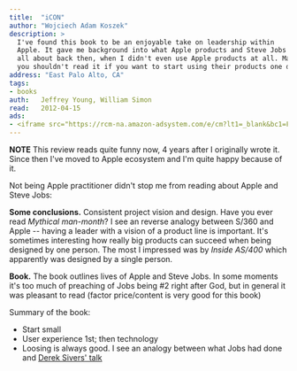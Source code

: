 ```yaml
---
title:	"iCON"
author: "Wojciech Adam Koszek"
description: >
  I've found this book to be an enjoyable take on leadership within
  Apple. It gave me background into what Apple products and Steve Jobs was
  all about back then, when I didn't even use Apple products at all. Maybe
  you shouldn't read it if you want to start using their products one day?
address: "East Palo Alto, CA"
tags:
- books
auth:	Jeffrey Young, William Simon
read:	2012-04-15
ads:
- <iframe src="https://rcm-na.amazon-adsystem.com/e/cm?lt1=_blank&bc1=FFFFFF&IS2=1&bg1=FFFFFF&fc1=000000&lc1=FF0000&t=wkoszek08-20&o=1&p=8&l=as4&m=amazon&f=ifr&ref=ss_til&asins=0471787841" style="width:120px;height:240px;" scrolling="no" marginwidth="0" marginheight="0" frameborder="0"></iframe>
---
```


**NOTE** This review reads quite funny now, 4 years after I originally wrote
it. Since then I've moved to Apple ecosystem and I'm quite happy because of
it.

Not being Apple practitioner didn't stop me from reading about Apple and
Steve Jobs:

**Some conclusions.**
Consistent project vision and design. Have you ever read
*Mythical man-month*?
I see an reverse analogy between S/360 and Apple -- having a leader with a
vision of a product line is important. It's sometimes interesting how really
big products can succeed when being designed by one person. The most I
impressed was by
*Inside AS/400*
which apparently was designed by a single person.

**Book.**
The book outlines lives of Apple and Steve Jobs. In some moments it's too
much of preaching of Jobs being #2 right after God, but in general it was
pleasant to read (factor price/content is very good for this book)

Summary of the book:

+ Start small
+ User experience 1st; then technology
+ Loosing is always good. I see an analogy between what Jobs had done and
[Derek Sivers' talk](http://www.youtube.com/watch?v=HhxcFGuKOys)
